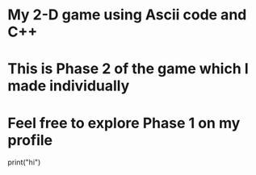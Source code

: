 # My 2-D game using Ascii code and C++
# This is Phase 2 of the game which I made individually 
# Feel free to explore Phase 1 on my profile
print("hi")
